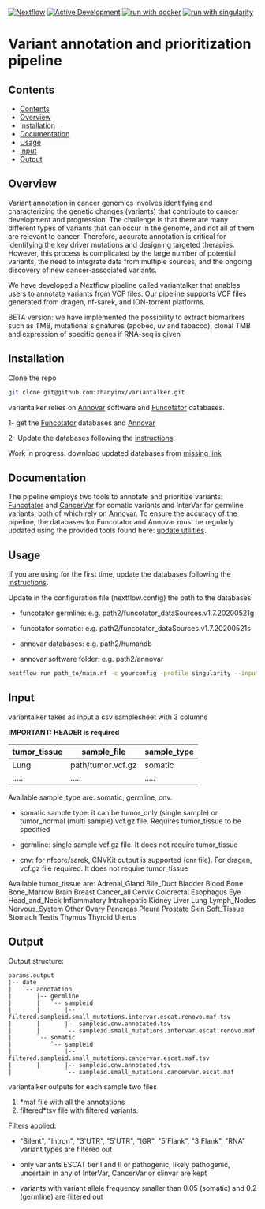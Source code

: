 [![Nextflow](https://img.shields.io/badge/nextflow%20DSL2-%E2%89%A522.10.1-23aa62.svg)](https://www.nextflow.io/)
[![Active Development](https://img.shields.io/badge/Maintenance%20Level-Actively%20Developed-brightgreen.svg)](https://gist.github.com/cheerfulstoic/d107229326a01ff0f333a1d3476e068d)
[![run with docker](https://img.shields.io/badge/run%20with-docker-0db7ed?labelColor=000000&logo=docker)](https://www.docker.com/)
[![run with singularity](https://img.shields.io/badge/run%20with-singularity-1d355c.svg?labelColor=000000)](https://sylabs.io/docs/)

# Variant annotation and prioritization pipeline

## Contents
- [Contents](#contents)
- [Overview](#overview)
- [Installation](#installation)
- [Documentation](#documentation)
- [Usage](#usage)
- [Input](#input)
- [Output](#output)

## Overview

Variant annotation in cancer genomics involves identifying and characterizing the genetic changes (variants) that contribute to cancer development and progression. The challenge is that there are many different types of variants that can occur in the genome, and not all of them are relevant to cancer. Therefore, accurate annotation is critical for identifying the key driver mutations and designing targeted therapies. However, this process is complicated by the large number of potential variants, the need to integrate data from multiple sources, and the ongoing discovery of new cancer-associated variants.

We have developed a Nextflow pipeline called variantalker that enables users to annotate variants from VCF files. Our pipeline supports VCF files generated from dragen, nf-sarek, and ION-torrent platforms.

BETA version: we have implemented the possibility to extract biomarkers such as TMB, mutational signatures (apobec, uv and tabacco), clonal TMB and expression of specific genes if RNA-seq is given

## Installation
Clone the repo

```bash
git clone git@github.com:zhanyinx/variantalker.git
```

variantalker relies on [Annovar](https://annovar.openbioinformatics.org/en/latest/) software and [Funcotator](https://gatk.broadinstitute.org/hc/en-us/articles/360035889931-Funcotator-Information-and-Tutorial) databases.

1- get the [Funcotator](https://gatk.broadinstitute.org/hc/en-us/articles/360035889931-Funcotator-Information-and-Tutorial) databases and [Annovar](https://annovar.openbioinformatics.org/en/latest/)

2- Update the databases following the [instructions](https://github.com/zhanyinx/variantalker/tree/main/update_db). 

Work in progress: download updated databases from [missing link]()

## Documentation

The pipeline employs two tools to annotate and prioritize variants: [Funcotator](https://gatk.broadinstitute.org/hc/en-us/articles/360035889931-Funcotator-Information-and-Tutorial) and [CancerVar](https://github.com/WGLab/CancerVar) for somatic variants and InterVar for germline variants, both of which rely on [Annovar](https://annovar.openbioinformatics.org/en/latest/). To ensure the accuracy of the pipeline, the databases for Funcotator and Annovar must be regularly updated using the provided tools found here: [update utilities](https://github.com/zhanyinx/variantalker/tree/main/update_db).


## Usage

If you are using for the first time, update the databases following the [instructions](https://github.com/zhanyinx/variantalker/tree/main/update_db). 

Update in the configuration file (nextflow.config) the path to the databases:

- funcotator germline: e.g. path2/funcotator_dataSources.v1.7.20200521g

- funcotator somatic: e.g. path2/funcotator_dataSources.v1.7.20200521s

- annovar databases: e.g. path2/humandb

- annovar software folder: e.g. path2/annovar


```bash
nextflow run path_to/main.nf -c yourconfig -profile singularity --input samplesheet.csv --output outdir
```

## Input

variantalker takes as input a csv samplesheet with 3 columns



__IMPORTANT: HEADER is required__ 

| tumor_tissue   | sample_file       | sample_type  |
| -------------- | ----------------- | -------------|
| Lung           | path/tumor.vcf.gz | somatic      |
| .....          | .....             | .....        |

Available sample_type are: somatic, germline, cnv. 

- somatic sample type: it can be tumor_only (single sample) or tumor_normal (multi sample) vcf.gz file. Requires tumor_tissue to be specified

- germline: single sample vcf.gz file. It does not require tumor_tissue

- cnv: for nfcore/sarek, CNVKit output is supported (cnr file). For dragen, vcf.gz file required. It does not require tumor_tissue 

Available tumor_tissue are: Adrenal_Gland Bile_Duct Bladder Blood Bone Bone_Marrow Brain Breast Cancer_all Cervix Colorectal Esophagus Eye Head_and_Neck Inflammatory Intrahepatic Kidney Liver Lung Lymph_Nodes Nervous_System Other Ovary Pancreas Pleura Prostate Skin Soft_Tissue Stomach Testis Thymus Thyroid Uterus

## Output

Output structure:

```
params.output
|-- date
|   `-- annotation
|       |-- germline
|       |   `-- sampleid
|       |       |-- filtered.sampleid.small_mutations.intervar.escat.renovo.maf.tsv
|       |       |-- sampleid.cnv.annotated.tsv
|       |       `-- sampleid.small_mutations.intervar.escat.renovo.maf
|       `-- somatic
|           `-- sampleid
|               |-- filtered.sampleid.small_mutations.cancervar.escat.maf.tsv
|       |       |-- sampleid.cnv.annotated.tsv
|               `-- sampleid.small_mutations.cancervar.escat.maf
```

variantalker outputs for each sample two files

1) *maf file with all the annotations
2) filtered*tsv file with filtered variants.

Filters applied:

- "Silent", "Intron", "3'UTR", "5'UTR", "IGR", "5'Flank", "3'Flank", "RNA" variant types are filtered out

- only variants ESCAT tier I and II or pathogenic, likely pathogenic, uncertain in any of InterVar, CancerVar or clinvar are kept

- variants with variant allele frequency smaller than 0.05 (somatic) and 0.2 (germline) are filtered out
